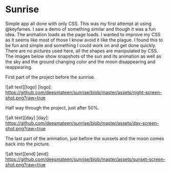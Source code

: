 # Sunrise
Simple app all done with only CSS. This was my first attempt at using @keyfames. I saw a demo of something similar
and though it was a fun idea. The animation loads as the page loads.
I wanted to improve my CSS as it seems like most of those I know avoid it like the plague. I found this to be fun and
simple and something I could work on and get done quickly. There are no pictures used here, all the shapes are manipulated
by CSS. The images below show snapshots of the sun and its animation as 
well as the sky and the ground changing color and the moon disappearing and reappearing.

First part of the project before the sunrise.

![alt text][logo]
[logo]: https://github.com/deesmateen/sunrise/blob/master/assets/night-screen-shot.png?raw=true

Half way through the project, just after 50%. 

![alt text][day]
[day]: https://github.com/deesmateen/sunrise/blob/master/assets/day-screen-shot.png?raw=true

The last part of the animation, just before the sunsets and the moon comes back into the picture.

![alt text][end]
[end]: https://github.com/deesmateen/sunrise/blob/master/assets/sunset-screen-shot.png?raw=true
